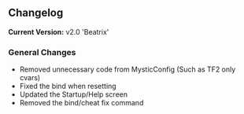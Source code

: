 ## Changelog ##
**Current Version:** v2.0 'Beatrix'
### General Changes ###
* Removed unnecessary code from MysticConfig (Such as TF2 only cvars)
* Fixed the bind when resetting
* Updated the Startup/Help screen
* Removed the bind/cheat fix command